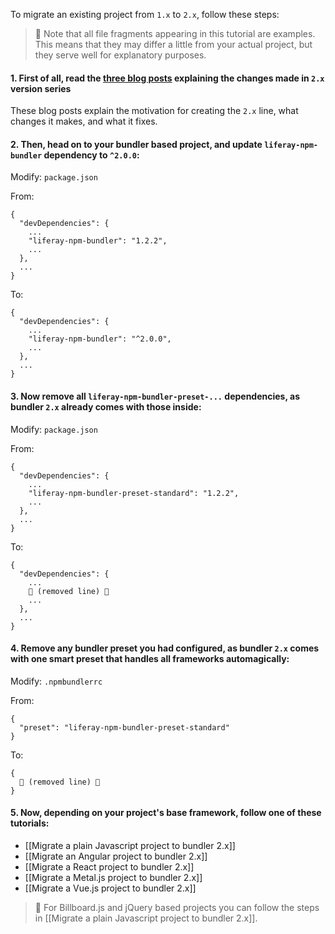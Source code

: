 To migrate an existing project from `1.x` to `2.x`, follow these steps:

> 👀 Note that all file fragments appearing in this tutorial are examples. This means that they may differ a little from your actual project, but they serve well for explanatory purposes.

#### 1. First of all, read the [three blog posts](https://community.liferay.com/blogs/-/blogs/why-we-need-a-new-liferay-npm-bundler-1-of-3-) explaining the changes made in `2.x` version series

These blog posts explain the motivation for creating the `2.x` line, what changes it makes, and what it fixes.

#### 2. Then, head on to your bundler based project, and update `liferay-npm-bundler` dependency to `^2.0.0`:

Modify: `package.json`

From:

```
{
  "devDependencies": {
    ...
    "liferay-npm-bundler": "1.2.2",
    ...
  },
  ...
}
```

To:

```
{
  "devDependencies": {
    ...
    "liferay-npm-bundler": "^2.0.0",
    ...
  },
  ...
}
```

#### 3. Now remove all `liferay-npm-bundler-preset-...` dependencies, as bundler `2.x` already comes with those inside:

Modify: `package.json`

From:

```
{
  "devDependencies": {
    ...
    "liferay-npm-bundler-preset-standard": "1.2.2",
    ...
  },
  ...
}
```

To:

```
{
  "devDependencies": {
    ...
    🚫 (removed line) 🚫
    ...
  },
  ...
}
```


#### 4. Remove any bundler preset you had configured, as bundler `2.x` comes with one smart preset that handles all frameworks automagically:

Modify: `.npmbundlerrc`

From:

```
{
  "preset": "liferay-npm-bundler-preset-standard"
}
```

To:

```
{
  🚫 (removed line) 🚫
}
```

#### 5. Now, depending on your project's base framework, follow one of these tutorials:

* [[Migrate a plain Javascript project to bundler 2.x]]
* [[Migrate an Angular project to bundler 2.x]]
* [[Migrate a React project to bundler 2.x]]
* [[Migrate a Metal.js project to bundler 2.x]]
* [[Migrate a Vue.js project to bundler 2.x]]

> 👀 For Billboard.js and jQuery based projects you can follow the steps in [[Migrate a plain Javascript project to bundler 2.x]].